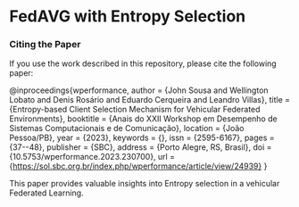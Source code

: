 # FedAVG with Entropy Selection

### Citing the Paper

If you use the work described in this repository, please cite the following paper:

@inproceedings{wperformance,
author = {John Sousa and Wellington Lobato and Denis Rosário and Eduardo Cerqueira and Leandro Villas},
title = {Entropy-based Client Selection Mechanism for Vehicular Federated Environments},
booktitle = {Anais do XXII Workshop em Desempenho de Sistemas Computacionais e de Comunicação},
location = {João Pessoa/PB},
year = {2023},
keywords = {},
issn = {2595-6167},
pages = {37--48},
publisher = {SBC},
address = {Porto Alegre, RS, Brasil},
doi = {10.5753/wperformance.2023.230700},
url = {https://sol.sbc.org.br/index.php/wperformance/article/view/24939}
}

This paper provides valuable insights into Entropy selection in a vehicular Federated Learning.


